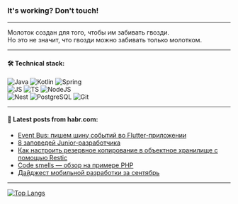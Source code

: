 ### It's working? Don't touch!

---
Молоток создан для того, чтобы им забивать гвозди. <br>
Но это не значит, что гвозди можно забивать только молотком.

---

#### 🛠️ Technical stack:

![Java](https://img.shields.io/badge/Java-informational?logo=Oracle&style=flat&logoColor=white&color=FF4500)
![Kotlin](https://img.shields.io/badge/Kotlin-informational?logo=Kotlin&style=flat&logoColor=white&color=774D97)
![Spring](https://img.shields.io/badge/SpringBoot-informational?logo=SpringBoot&style=flat&logoColor=white&color=6DB33F) <br>
![JS](https://img.shields.io/badge/JS-informational?logo=javaScript&style=flat&logoColor=black&color=F7Df1E)
![TS](https://img.shields.io/badge/TypeScript-informational?logo=typeScript&style=flat&logoColor=black&color=0667A8)
![NodeJS](https://img.shields.io/badge/NodeJS-informational?logo=node.js&style=flat&logoColor=white&color=70A760) <br>
![Nest](https://img.shields.io/badge/NestJS-informational?logo=NestJS&style=flat&logoColor=white&color=E0234E)
![PostgreSQL](https://img.shields.io/badge/PostgreSQL-informational?logo=PostgreSQL&style=flat&logoColor=white&color=DAA520)
![Git](https://img.shields.io/badge/Git-informational?logo=git&style=flat&logoColor=white&color=778899)

___

#### 💬 Latest posts from habr.com:

<!-- BLOG-POST-LIST:START -->
- [Event Bus: пишем шину событий во Flutter-приложении](https://habr.com/ru/companies/friflex/articles/768060/?utm_source=habrahabr&utm_medium=rss&utm_campaign=768060)
- [8 заповедей Junior-разработчика](https://habr.com/ru/articles/768070/?utm_source=habrahabr&utm_medium=rss&utm_campaign=768070)
- [Как настроить резервное копирование в объектное хранилище с помощью Restic](https://habr.com/ru/companies/selectel/articles/768014/?utm_source=habrahabr&utm_medium=rss&utm_campaign=768014)
- [Code smells — обзор на примере PHP](https://habr.com/ru/articles/768038/?utm_source=habrahabr&utm_medium=rss&utm_campaign=768038)
- [Дайджест мобильной разработки за сентябрь](https://habr.com/ru/companies/vk/articles/767984/?utm_source=habrahabr&utm_medium=rss&utm_campaign=767984)
<!-- BLOG-POST-LIST:END -->

---
[![Top Langs](https://github-readme-stats-git-master-advtsetting-gmailcom.vercel.app/api/top-langs/?username=zloylis&langs_count=10&hide_title=false&title_color=e6edf3&size_weight=0.5&count_weight=0.5&layout=compact&hide_border=true&theme=dracula)](https://github.com/zloylis)

<!-- ![GitHub stats](https://github-readme-stats-git-master-advtsetting-gmailcom.vercel.app/api?username=zloylis&show_icons=true&hide_border=true&theme=dracula&hide_title=true&include_all_commits=true&count_private=true&hide=contribs&hide_rank=true) -->
